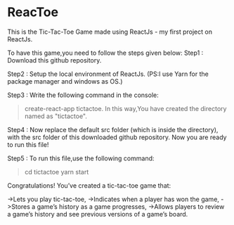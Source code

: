 # ReacToe
This is the Tic-Tac-Toe Game made using ReactJs - my first project on ReactJs.

To have this game,you need to follow the steps given below:
Step1 : Download this github repository.

Step2 : Setup the local environment of ReactJs.
(PS:I use Yarn for the package manager and windows as OS.)

Step3 : Write the following command in the console: 
>create-react-app tictactoe.
In this way,You have created the directory named as "tictactoe". 

Step4 : Now replace the default src folder (which is inside the directory), with the src folder of this downloaded github repository.
Now you are ready to run  this file!

Step5 : To run this file,use the following command:
>cd tictactoe
>yarn start

Congratulations! You’ve created a tic-tac-toe game that:

->Lets you play tic-tac-toe,
->Indicates when a player has won the game,
->Stores a game’s history as a game progresses,
->Allows players to review a game’s history and see previous versions of a game’s board.

